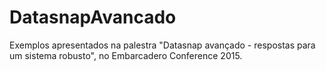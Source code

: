 # DatasnapAvancado
Exemplos apresentados na palestra "Datasnap avançado - respostas para um sistema robusto", no Embarcadero Conference 2015.
